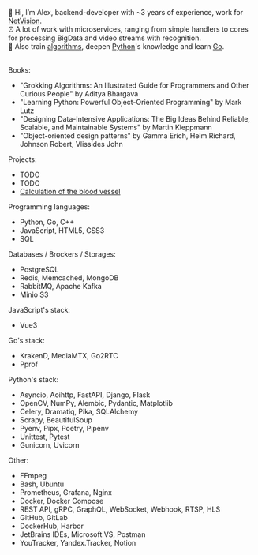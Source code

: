<div>👋 Hi, I’m Alex, backend-developer with ~3 years of experience, work for <a href="https://net-vision.pro/">NetVision</a>.</div>
<div>⏰ A lot of work with microservices, ranging from simple handlers to cores for processing BigData and video streams with recognition.</div>
<div>🧠 Also train <a href="https://leetcode.com/">algorithms</a>, deepen <a href="https://www.python.org/">Python</a>'s knowledge and learn <a href="https://go.dev/">Go</a>.</div>
<br>

Books:
- "Grokking Algorithms: An Illustrated Guide for Programmers and Other Curious People" by Aditya Bhargava
- "Learning Python: Powerful Object-Oriented Programming" by Mark Lutz
- "Designing Data-Intensive Applications: The Big Ideas Behind Reliable, Scalable, and Maintainable Systems" by Martin Kleppmann
- "Object-oriented design patterns" by Gamma Erich, Helm Richard, Johnson Robert, Vlissides John

Projects:
- TODO
- TODO
- [Calculation of the blood vessel](https://github.com/AlexeyPlz/University_Liquid)

Programming languages:
- Python, Go, C++
- JavaScript, HTML5, CSS3
- SQL

Databases / Brockers / Storages:
- PostgreSQL
- Redis, Memcached, MongoDB
- RabbitMQ, Apache Kafka
- Minio S3

JavaScript's stack:
- Vue3

Go's stack:
- KrakenD, MediaMTX, Go2RTC
- Pprof

Python's stack:
- Asyncio, Aoihttp, FastAPI, Django, Flask
- OpenCV, NumPy, Alembic, Pydantic, Matplotlib
- Celery, Dramatiq, Pika, SQLAlchemy
- Scrapy, BeautifulSoup
- Pyenv, Pipx, Poetry, Pipenv
- Unittest, Pytest
- Gunicorn, Uvicorn

Other:
- FFmpeg
- Bash, Ubuntu
- Prometheus, Grafana, Nginx
- Docker, Docker Compose
- REST API, gRPC, GraphQL, WebSocket, Webhook, RTSP, HLS
- GitHub, GitLab
- DockerHub, Harbor
- JetBrains IDEs, Microsoft VS, Postman
- YouTracker, Yandex.Tracker, Notion
<!---
AlexeyPlz/AlexeyPlz is a ✨ special ✨ repository because its `README.md` (this file) appears on your GitHub profile.
You can click the Preview link to take a look at your changes.
--->
